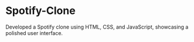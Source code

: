 # Spotify-Clone
Developed a Spotify clone using HTML, CSS, and JavaScript, showcasing a polished user interface.
